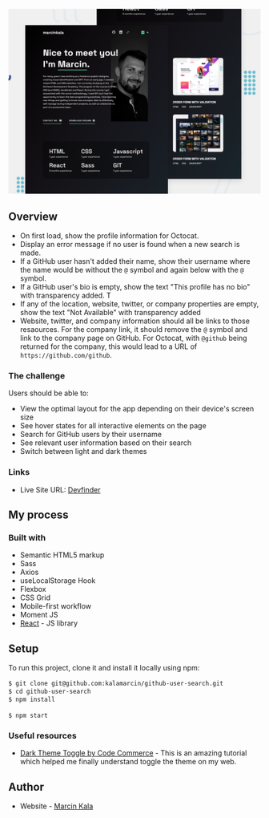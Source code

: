 ![](https://github.com/kalamarcin/portfolio_react/blob/master/src/assets/images/portfolio.png?raw=true)



## Overview

- On first load, show the profile information for Octocat.
- Display an error message if no user is found when a new search is made.
- If a GitHub user hasn't added their name, show their username where the name would be without the `@` symbol and again below with the `@` symbol.
- If a GitHub user's bio is empty, show the text "This profile has no bio" with transparency added. T
- If any of the location, website, twitter, or company properties are empty, show the text "Not Available" with transparency added 
- Website, twitter, and company information should all be links to those resaources. For the company link, it should remove the `@` symbol and link to the company page on GitHub. For Octocat, with `@github` being returned for the company, this would lead to a URL of `https://github.com/github`.

### The challenge

Users should be able to:

- View the optimal layout for the app depending on their device's screen size
- See hover states for all interactive elements on the page
- Search for GitHub users by their username
- See relevant user information based on their search
- Switch between light and dark themes

### Links

- Live Site URL: [Devfinder](https://devfinder-mk.netlify.app/)

## My process

### Built with

- Semantic HTML5 markup
- Sass
- Axios
- useLocalStorage Hook
- Flexbox
- CSS Grid
- Mobile-first workflow
- Moment JS
- [React](https://reactjs.org/) - JS library


## Setup

To run this project, clone it and install it locally using npm:

```
$ git clone git@github.com:kalamarcin/github-user-search.git
$ cd github-user-search
$ npm install

$ npm start

```

### Useful resources

- [Dark Theme Toggle by Code Commerce](https://youtu.be/y0LwoUi_Kcw) - This is an amazing tutorial which helped me finally understand toggle the theme on my web.


## Author

- Website - [Marcin Kala](https://portfolio-mk-react.netlify.app/)


